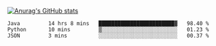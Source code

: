[![Anurag's GitHub stats](https://github-readme-stats.vercel.app/api?username=sebasphere&count_private=true&theme=tokyonight)](https://github.com/anuraghazra/github-readme-stats)

<!--START_SECTION:waka-->
```text
Java         14 hrs 8 mins   ████████████████████████▓   98.40 % 
Python       10 mins         ▒░░░░░░░░░░░░░░░░░░░░░░░░   01.23 % 
JSON         3 mins          ░░░░░░░░░░░░░░░░░░░░░░░░░   00.37 % 
```
<!--END_SECTION:waka-->
